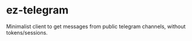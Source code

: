 # ez-telegram
Minimalist client to get messages from public telegram channels, without tokens/sessions.
